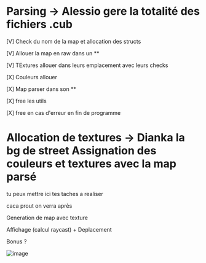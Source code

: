 
# Parsing -> Alessio gere la totalité des fichiers .cub

[V] Check du nom de la map et allocation des structs

[V] Allouer la map en raw dans un **

[V] TExtures allouer dans leurs emplacement avec leurs checks

[X] Couleurs allouer

[X] Map parser dans son **

[X] free les utils

[X] free en cas d'erreur en fin de programme

# Allocation de textures -> Dianka la bg de street Assignation des couleurs et textures avec la map parsé

tu peux mettre ici tes taches a realiser

caca prout on verra après

Generation de map avec texture

Affichage (calcul raycast) + Deplacement

Bonus ?

![image](https://github.com/user-attachments/assets/e02c52af-4038-4e1b-b602-024165319515)

